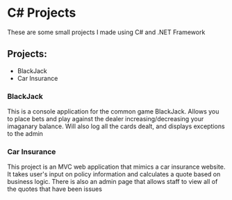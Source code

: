 # C# Projects

These are some small projects I made using C# and .NET Framework

## Projects:
- BlackJack
- Car Insurance

### BlackJack
This is a console application for the common game BlackJack. Allows you to place bets and play against the dealer increasing/decreasing your imaganary balance. Will also log all the cards dealt, and displays exceptions to the admin

### Car Insurance
This project is an MVC web application that mimics a car insurance website. It takes user's input on policy information and calculates a quote based on business logic. There is also an admin page that allows staff to view all of the quotes that have been issues
